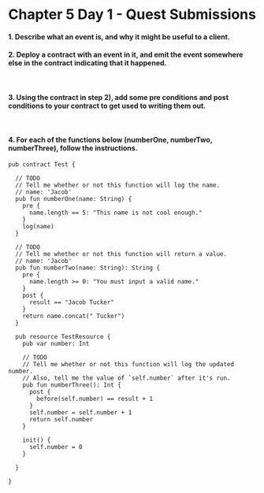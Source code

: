 # Chapter 5 Day 1 - Quest Submissions

#### 1. Describe what an event is, and why it might be useful to a client.


#### 2. Deploy a contract with an event in it, and emit the event somewhere else in the contract indicating that it happened.
```Cadence


```

#### 3. Using the contract in step 2), add some pre conditions and post conditions to your contract to get used to writing them out.
```Cadence


```

#### 4. For each of the functions below (numberOne, numberTwo, numberThree), follow the instructions.
```Cadence
pub contract Test {

  // TODO
  // Tell me whether or not this function will log the name.
  // name: 'Jacob'
  pub fun numberOne(name: String) {
    pre {
      name.length == 5: "This name is not cool enough."
    }
    log(name)
  }

  // TODO
  // Tell me whether or not this function will return a value.
  // name: 'Jacob'
  pub fun numberTwo(name: String): String {
    pre {
      name.length >= 0: "You must input a valid name."
    }
    post {
      result == "Jacob Tucker"
    }
    return name.concat(" Tucker")
  }

  pub resource TestResource {
    pub var number: Int

    // TODO
    // Tell me whether or not this function will log the updated number.
    // Also, tell me the value of `self.number` after it's run.
    pub fun numberThree(): Int {
      post {
        before(self.number) == result + 1
      }
      self.number = self.number + 1
      return self.number
    }

    init() {
      self.number = 0
    }

  }

}
```
